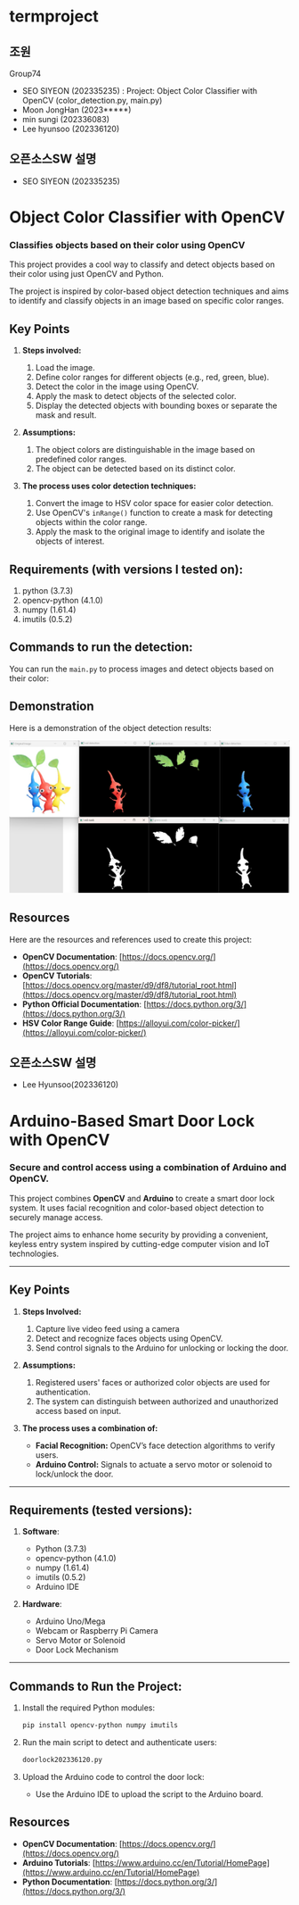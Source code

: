 # termproject
## 조원
Group74
 - SEO SIYEON (202335235) : Project: Object Color Classifier with OpenCV (color_detection.py, main.py)
 - Moon JongHan (2023*****)
 - min sungi (202336083)
 - Lee hyunsoo (202336120)
## 오픈소스SW 설명

- SEO SIYEON (202335235)
# Object Color Classifier with OpenCV
### Classifies objects based on their color using OpenCV

This project provides a cool way to classify and detect objects based on their color using just OpenCV and Python.

The project is inspired by color-based object detection techniques and aims to identify and classify objects in an image based on specific color ranges.

## **Key Points**
1. **Steps involved:**
    1. Load the image.
    2. Define color ranges for different objects (e.g., red, green, blue).
    3. Detect the color in the image using OpenCV.
    4. Apply the mask to detect objects of the selected color.
    5. Display the detected objects with bounding boxes or separate the mask and result.
    
2. **Assumptions:**
    1. The object colors are distinguishable in the image based on predefined color ranges.
    2. The object can be detected based on its distinct color.

3. **The process uses color detection techniques:**
    1. Convert the image to HSV color space for easier color detection.
    2. Use OpenCV's `inRange()` function to create a mask for detecting objects within the color range.
    3. Apply the mask to the original image to identify and isolate the objects of interest.

## **Requirements** (with versions I tested on):
1. python (3.7.3)
2. opencv-python (4.1.0)
3. numpy (1.61.4)
4. imutils (0.5.2)

## **Commands to run the detection:**
You can run the `main.py` to process images and detect objects based on their color:

## **Demonstration**

Here is a demonstration of the object detection results:

![Result Image](resources/result.png)

## Resources
Here are the resources and references used to create this project:

- **OpenCV Documentation**: [https://docs.opencv.org/](https://docs.opencv.org/)
- **OpenCV Tutorials**: [https://docs.opencv.org/master/d9/df8/tutorial_root.html](https://docs.opencv.org/master/d9/df8/tutorial_root.html)
- **Python Official Documentation**: [https://docs.python.org/3/](https://docs.python.org/3/)
- **HSV Color Range Guide**: [https://alloyui.com/color-picker/](https://alloyui.com/color-picker/)






## 오픈소스SW 설명

- Lee Hyunsoo(202336120)

# Arduino-Based Smart Door Lock with OpenCV  
### Secure and control access using a combination of Arduino and OpenCV.

This project combines **OpenCV** and **Arduino** to create a smart door lock system. It uses facial recognition and color-based object detection to securely manage access.  

The project aims to enhance home security by providing a convenient, keyless entry system inspired by cutting-edge computer vision and IoT technologies.  

---

## **Key Points**  

1. **Steps Involved:**  
    1. Capture live video feed using a camera
    2. Detect and recognize faces objects using OpenCV.  
    3. Send control signals to the Arduino for unlocking or locking the door.  

2. **Assumptions:**  
    1. Registered users' faces or authorized color objects are used for authentication.  
    2. The system can distinguish between authorized and unauthorized access based on input.  

3. **The process uses a combination of:**  
    - **Facial Recognition:** OpenCV’s face detection algorithms to verify users.  
    - **Arduino Control:** Signals to actuate a servo motor or solenoid to lock/unlock the door.  

---

## **Requirements** (tested versions):  
1. **Software**:  
    - Python (3.7.3)  
    - opencv-python (4.1.0)  
    - numpy (1.61.4)  
    - imutils (0.5.2)  
    - Arduino IDE  

2. **Hardware**:  
    - Arduino Uno/Mega  
    - Webcam or Raspberry Pi Camera  
    - Servo Motor or Solenoid  
    - Door Lock Mechanism  

---

## **Commands to Run the Project:**  

1. Install the required Python modules:  
    ```bash
    pip install opencv-python numpy imutils
    ```  

2. Run the main script to detect and authenticate users:  
    ```bash
    doorlock202336120.py
    ```  

3. Upload the Arduino code to control the door lock:  
    - Use the Arduino IDE to upload the script to the Arduino board.  


## **Resources**  

- **OpenCV Documentation**: [https://docs.opencv.org/](https://docs.opencv.org/)  
- **Arduino Tutorials**: [https://www.arduino.cc/en/Tutorial/HomePage](https://www.arduino.cc/en/Tutorial/HomePage)  
- **Python Documentation**: [https://docs.python.org/3/](https://docs.python.org/3/)  



